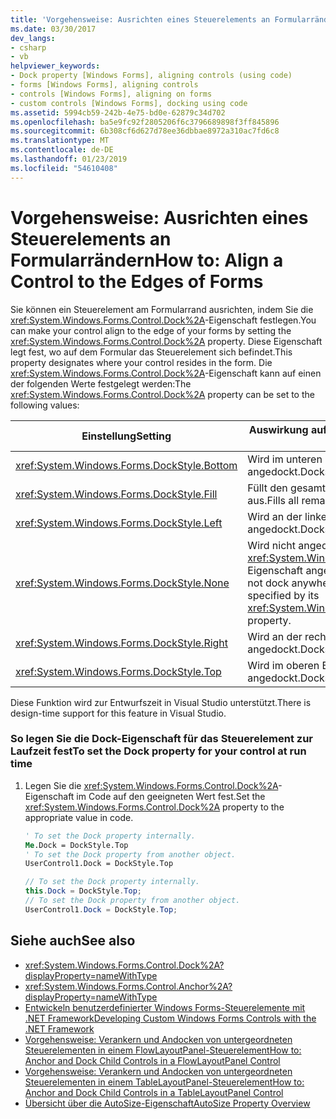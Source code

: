 ```yaml
---
title: 'Vorgehensweise: Ausrichten eines Steuerelements an Formularrändern'
ms.date: 03/30/2017
dev_langs:
- csharp
- vb
helpviewer_keywords:
- Dock property [Windows Forms], aligning controls (using code)
- forms [Windows Forms], aligning controls
- controls [Windows Forms], aligning on forms
- custom controls [Windows Forms], docking using code
ms.assetid: 5994cb59-242b-4e75-bd0e-62879c34d702
ms.openlocfilehash: ba5e9fc92f2805206f6c3796689898f3ff845896
ms.sourcegitcommit: 6b308cf6d627d78ee36dbbae8972a310ac7fd6c8
ms.translationtype: MT
ms.contentlocale: de-DE
ms.lasthandoff: 01/23/2019
ms.locfileid: "54610408"
---
```

# <a name="how-to-align-a-control-to-the-edges-of-forms"></a><span data-ttu-id="0afe2-102">Vorgehensweise: Ausrichten eines Steuerelements an Formularrändern</span><span class="sxs-lookup"><span data-stu-id="0afe2-102">How to: Align a Control to the Edges of Forms</span></span>
<span data-ttu-id="0afe2-103">Sie können ein Steuerelement am Formularrand ausrichten, indem Sie die <xref:System.Windows.Forms.Control.Dock%2A>-Eigenschaft festlegen.</span><span class="sxs-lookup"><span data-stu-id="0afe2-103">You can make your control align to the edge of your forms by setting the <xref:System.Windows.Forms.Control.Dock%2A> property.</span></span> <span data-ttu-id="0afe2-104">Diese Eigenschaft legt fest, wo auf dem Formular das Steuerelement sich befindet.</span><span class="sxs-lookup"><span data-stu-id="0afe2-104">This property designates where your control resides in the form.</span></span> <span data-ttu-id="0afe2-105">Die <xref:System.Windows.Forms.Control.Dock%2A>-Eigenschaft kann auf einen der folgenden Werte festgelegt werden:</span><span class="sxs-lookup"><span data-stu-id="0afe2-105">The <xref:System.Windows.Forms.Control.Dock%2A> property can be set to the following values:</span></span>  
  
|<span data-ttu-id="0afe2-106">Einstellung</span><span class="sxs-lookup"><span data-stu-id="0afe2-106">Setting</span></span>|<span data-ttu-id="0afe2-107">Auswirkung auf das Steuerelement</span><span class="sxs-lookup"><span data-stu-id="0afe2-107">Effect on your control</span></span>|  
|-------------|----------------------------|  
|<xref:System.Windows.Forms.DockStyle.Bottom>|<span data-ttu-id="0afe2-108">Wird im unteren Bereich des Formulars angedockt.</span><span class="sxs-lookup"><span data-stu-id="0afe2-108">Docks to the bottom of the form.</span></span>|  
|<xref:System.Windows.Forms.DockStyle.Fill>|<span data-ttu-id="0afe2-109">Füllt den gesamten verbleibenden Platz im Formular aus.</span><span class="sxs-lookup"><span data-stu-id="0afe2-109">Fills all remaining space in the form.</span></span>|  
|<xref:System.Windows.Forms.DockStyle.Left>|<span data-ttu-id="0afe2-110">Wird an der linken Seite des Formulars angedockt.</span><span class="sxs-lookup"><span data-stu-id="0afe2-110">Docks to the left side of the form.</span></span>|  
|<xref:System.Windows.Forms.DockStyle.None>|<span data-ttu-id="0afe2-111">Wird nicht angedockt und wird an der mit der <xref:System.Windows.Forms.Control.Location%2A>-Eigenschaft angegebenen Position angezeigt.</span><span class="sxs-lookup"><span data-stu-id="0afe2-111">Does not dock anywhere, and it appears at the location specified by its <xref:System.Windows.Forms.Control.Location%2A> property.</span></span>|  
|<xref:System.Windows.Forms.DockStyle.Right>|<span data-ttu-id="0afe2-112">Wird an der rechten Seite des Formulars angedockt.</span><span class="sxs-lookup"><span data-stu-id="0afe2-112">Docks to the right side of the form.</span></span>|  
|<xref:System.Windows.Forms.DockStyle.Top>|<span data-ttu-id="0afe2-113">Wird im oberen Bereich des Formulars angedockt.</span><span class="sxs-lookup"><span data-stu-id="0afe2-113">Docks to the top of the form.</span></span>|  
  
 <span data-ttu-id="0afe2-114">Diese Funktion wird zur Entwurfszeit in Visual Studio unterstützt.</span><span class="sxs-lookup"><span data-stu-id="0afe2-114">There is design-time support for this feature in Visual Studio.</span></span>  
  
### <a name="to-set-the-dock-property-for-your-control-at-run-time"></a><span data-ttu-id="0afe2-115">So legen Sie die Dock-Eigenschaft für das Steuerelement zur Laufzeit fest</span><span class="sxs-lookup"><span data-stu-id="0afe2-115">To set the Dock property for your control at run time</span></span>  
  
1.  <span data-ttu-id="0afe2-116">Legen Sie die <xref:System.Windows.Forms.Control.Dock%2A>-Eigenschaft im Code auf den geeigneten Wert fest.</span><span class="sxs-lookup"><span data-stu-id="0afe2-116">Set the <xref:System.Windows.Forms.Control.Dock%2A> property to the appropriate value in code.</span></span>  
  
    ```vb  
    ' To set the Dock property internally.  
    Me.Dock = DockStyle.Top  
    ' To set the Dock property from another object.  
    UserControl1.Dock = DockStyle.Top  
    ```  
  
    ```csharp  
    // To set the Dock property internally.  
    this.Dock = DockStyle.Top;  
    // To set the Dock property from another object.  
    UserControl1.Dock = DockStyle.Top;  
    ```  
  
## <a name="see-also"></a><span data-ttu-id="0afe2-117">Siehe auch</span><span class="sxs-lookup"><span data-stu-id="0afe2-117">See also</span></span>
- <xref:System.Windows.Forms.Control.Dock%2A?displayProperty=nameWithType>
- <xref:System.Windows.Forms.Control.Anchor%2A?displayProperty=nameWithType>
- [<span data-ttu-id="0afe2-118">Entwickeln benutzerdefinierter Windows Forms-Steuerelemente mit .NET Framework</span><span class="sxs-lookup"><span data-stu-id="0afe2-118">Developing Custom Windows Forms Controls with the .NET Framework</span></span>](../../../../docs/framework/winforms/controls/developing-custom-windows-forms-controls.md)
- [<span data-ttu-id="0afe2-119">Vorgehensweise: Verankern und Andocken von untergeordneten Steuerelementen in einem FlowLayoutPanel-Steuerelement</span><span class="sxs-lookup"><span data-stu-id="0afe2-119">How to: Anchor and Dock Child Controls in a FlowLayoutPanel Control</span></span>](../../../../docs/framework/winforms/controls/how-to-anchor-and-dock-child-controls-in-a-flowlayoutpanel-control.md)
- [<span data-ttu-id="0afe2-120">Vorgehensweise: Verankern und Andocken von untergeordneten Steuerelementen in einem TableLayoutPanel-Steuerelement</span><span class="sxs-lookup"><span data-stu-id="0afe2-120">How to: Anchor and Dock Child Controls in a TableLayoutPanel Control</span></span>](../../../../docs/framework/winforms/controls/how-to-anchor-and-dock-child-controls-in-a-tablelayoutpanel-control.md)
- [<span data-ttu-id="0afe2-121">Übersicht über die AutoSize-Eigenschaft</span><span class="sxs-lookup"><span data-stu-id="0afe2-121">AutoSize Property Overview</span></span>](../../../../docs/framework/winforms/controls/autosize-property-overview.md)
